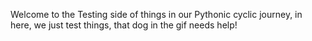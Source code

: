 Welcome to the Testing side of things in our Pythonic cyclic journey, in here, we just test things, that dog in the gif needs help! 
